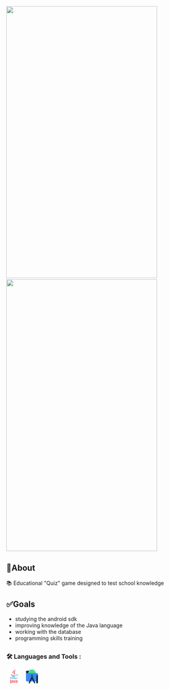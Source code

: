 <div>
  <img src="https://i.ibb.co/T0bfmBK/LHPy3h6-Xv-E-e4k6-WCAh-E9-Sh-Jsi7-W0a-Jf-BPCPAm-TTs4z-B-t06vl3-KJPNESTxa-QDcz-Pb-TLq-Lvr3-Wx-TPrsa5su-Qq-U3-12.png"  width="400" height="720"/>&nbsp; 
  <img src="https://i.ibb.co/ZLnt5R4/LHPy3h6-Xv-E-e4k6-WCAh-E9-Sh-Jsi7-W0a-Jf-BPCPAm-TTs4z-B-t06vl3-KJPNESTxa-QDcz-Pb-TLq-Lvr3-Wx-TPrsa5su-Qq-U3-9.png" width="400" height="720"/>&nbsp;
</div>

## :triangular_flag_on_post:About
📚 Educational "Quiz" game designed to test school knowledge 
## :white_check_mark:Goals
<ul>
    <li>studying the android sdk</li>
    <li>improving knowledge of the Java language</li>
    <li>working with the database</li>
    <li>programming skills training</li>

</ul>

##
### :hammer_and_wrench: Languages and Tools :
<div>
  <img src="https://github.com/devicons/devicon/blob/master/icons/java/java-original-wordmark.svg" title="Java" alt="Java" width="40" height="40"/>&nbsp;
  <img src="https://github.com/devicons/devicon/blob/master/icons/androidstudio/androidstudio-original.svg" title="AndroidStudio"  alt="AndroidStudio" width="40"
  <img src="https://github.com/simple-icons/simple-icons/blob/develop/icons/sqlite.svg" title="SQLite"  alt="MySQL" width="40" height="40"/>&nbsp;
</div>
